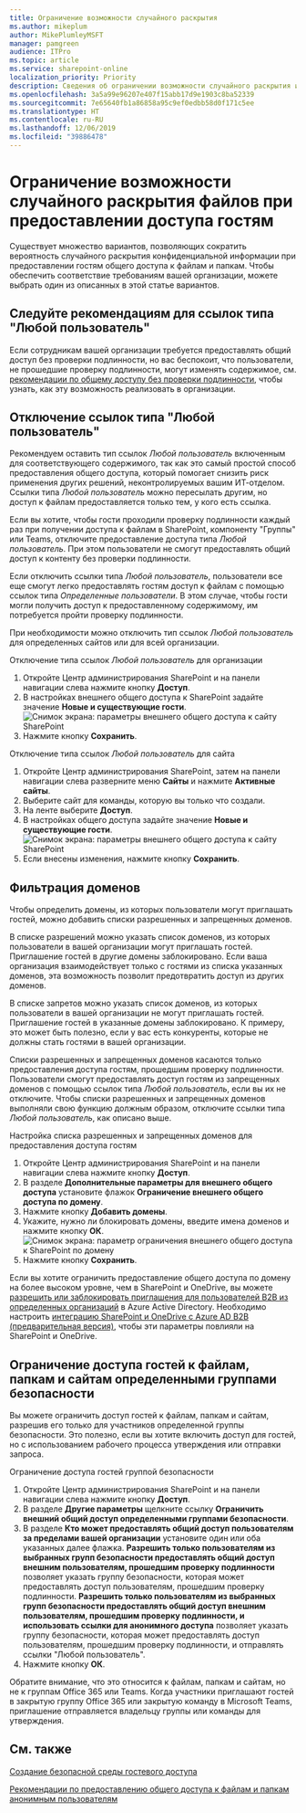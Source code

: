 ```yaml
---
title: Ограничение возможности случайного раскрытия
ms.author: mikeplum
author: MikePlumleyMSFT
manager: pamgreen
audience: ITPro
ms.topic: article
ms.service: sharepoint-online
localization_priority: Priority
description: Сведения об ограничении возможности случайного раскрытия информации при предоставлении гостям доступа к файлам.
ms.openlocfilehash: 3a5a99e96207e407f15abb17d9e1903c8ba52339
ms.sourcegitcommit: 7e65640fb1a86858a95c9ef0edbb58d0f171c5ee
ms.translationtype: HT
ms.contentlocale: ru-RU
ms.lasthandoff: 12/06/2019
ms.locfileid: "39886478"
---
```

# <a name="limit-accidental-exposure-to-files-when-sharing-with-guests"></a>Ограничение возможности случайного раскрытия файлов при предоставлении доступа гостям

Существует множество вариантов, позволяющих сократить вероятность случайного раскрытия конфиденциальной информации при предоставлении гостям общего доступа к файлам и папкам. Чтобы обеспечить соответствие требованиям вашей организации, можете выбрать один из описанных в этой статье вариантов.

## <a name="use-best-practices-for-anyone-links"></a>Следуйте рекомендациям для ссылок типа "Любой пользователь"

Если сотрудникам вашей организации требуется предоставлять общий доступ без проверки подлинности, но вас беспокоит, что пользователи, не прошедшие проверку подлинности, могут изменять содержимое, см. [рекомендации по общему доступу без проверки подлинности](best-practices-anonymous-sharing.md), чтобы узнать, как эту возможность реализовать в организации.

## <a name="turn-off-anyone-links"></a>Отключение ссылок типа "Любой пользователь"

Рекомендуем оставить тип ссылок *Любой пользователь* включенным для соответствующего содержимого, так как это самый простой способ предоставления общего доступа, который помогает снизить риск применения других решений, неконтролируемых вашим ИТ-отделом. Ссылки типа *Любой пользователь* можно пересылать другим, но доступ к файлам предоставляется только тем, у кого есть ссылка.

Если вы хотите, чтобы гости проходили проверку подлинности каждый раз при получении доступа к файлам в SharePoint, компоненту "Группы" или Teams, отключите предоставление доступа типа *Любой пользователь*. При этом пользователи не смогут предоставлять общий доступ к контенту без проверки подлинности.

Если отключить ссылки типа *Любой пользователь*, пользователи все еще смогут легко предоставлять гостям доступ к файлам с помощью ссылок типа *Определенные пользователи*. В этом случае, чтобы гости могли получить доступ к предоставленному содержимому, им потребуется пройти проверку подлинности.

При необходимости можно отключить тип ссылок *Любой пользователь* для определенных сайтов или для всей организации.

Отключение типа ссылок *Любой пользователь* для организации
1. Откройте Центр администрирования SharePoint и на панели навигации слева нажмите кнопку **Доступ**.
2. В настройках внешнего общего доступа к SharePoint задайте значение **Новые и существующие гости**.</br>
   ![Снимок экрана: параметры внешнего общего доступа к сайту SharePoint](media/sharepoint-organization-external-sharing-controls-new-users.png)
3. Нажмите кнопку **Сохранить**.

Отключение типа ссылок *Любой пользователь* для сайта
1. Откройте Центр администрирования SharePoint, затем на панели навигации слева разверните меню **Сайты** и нажмите **Активные сайты**.
2. Выберите сайт для команды, которую вы только что создали.
3. На ленте выберите **Доступ**.
4. В настройках общего доступа задайте значение **Новые и существующие гости**.</br>
   ![Снимок экрана: параметры внешнего общего доступа к сайту SharePoint](media/sharepoint-site-external-sharing-settings.png)
5. Если внесены изменения, нажмите кнопку **Сохранить**.

## <a name="domain-filtering"></a>Фильтрация доменов

Чтобы определить домены, из которых пользователи могут приглашать гостей, можно добавить списки разрешенных и запрещенных доменов.

В списке разрешений можно указать список доменов, из которых пользователи в вашей организации могут приглашать гостей. Приглашение гостей в другие домены заблокировано. Если ваша организация взаимодействует только с гостями из списка указанных доменов, эта возможность позволит предотвратить доступ из других доменов.

В списке запретов можно указать список доменов, из которых пользователи в вашей организации не могут приглашать гостей. Приглашение гостей в указанные домены заблокировано. К примеру, это может быть полезно, если у вас есть конкуренты, которые не должны стать гостями в вашей организации.

Списки разрешенных и запрещенных доменов касаются только предоставления доступа гостям, прошедшим проверку подлинности. Пользователи смогут предоставлять доступ гостям из запрещенных доменов с помощью ссылок типа *Любой пользователь*, если вы их не отключите. Чтобы списки разрешенных и запрещенных доменов выполняли свою функцию должным образом, отключите ссылки типа *Любой пользователь*, как описано выше.

Настройка списка разрешенных и запрещенных доменов для предоставления доступа гостям
1. Откройте Центр администрирования SharePoint и на панели навигации слева нажмите кнопку **Доступ**.
2. В разделе **Дополнительные параметры для внешнего общего доступа** установите флажок **Ограничение внешнего общего доступа по домену**.
3. Нажмите кнопку **Добавить домены**.
4. Укажите, нужно ли блокировать домены, введите имена доменов и нажмите кнопку **ОК**.</br>
   ![Снимок экрана: параметр ограничения внешнего общего доступа к SharePoint по домену](media/sharepoint-sharing-block-domain.png)
5. Нажмите кнопку **Сохранить**.

Если вы хотите ограничить предоставление общего доступа по домену на более высоком уровне, чем в SharePoint и OneDrive, вы можете [разрешить или заблокировать приглашения для пользователей B2B из определенных организаций](https://docs.microsoft.com/azure/active-directory/b2b/allow-deny-list) в Azure Active Directory. Необходимо настроить [интеграцию SharePoint и OneDrive с Azure AD B2B (предварительная версия)](https://docs.microsoft.com/sharepoint/sharepoint-azureb2b-integration-preview), чтобы эти параметры повлияли на SharePoint и OneDrive.

## <a name="limit-guest-sharing-of-files-folders-and-sites-to-specified-security-groups"></a>Ограничение доступа гостей к файлам, папкам и сайтам определенными группами безопасности

Вы можете ограничить доступ гостей к файлам, папкам и сайтам, разрешив его только для участников определенной группы безопасности. Это полезно, если вы хотите включить доступ для гостей, но с использованием рабочего процесса утверждения или отправки запроса.

Ограничение доступа гостей группой безопасности
1. Откройте Центр администрирования SharePoint и на панели навигации слева нажмите кнопку **Доступ**.
2. В разделе **Другие параметры** щелкните ссылку **Ограничить внешний общий доступ определенными группами безопасности**.
3. В разделе **Кто может предоставлять общий доступ пользователям за пределами вашей организации** установите один или оба указанных далее флажка. **Разрешить только пользователям из выбранных групп безопасности предоставлять общий доступ внешним пользователям, прошедшим проверку подлинности** позволяет указать группу безопасности, которая может предоставлять доступ пользователям, прошедшим проверку подлинности. **Разрешить только пользователям из выбранных групп безопасности предоставлять общий доступ внешним пользователям, прошедшим проверку подлинности, и использовать ссылки для анонимного доступа** позволяет указать группу безопасности, которая может предоставлять доступ пользователям, прошедшим проверку подлинности, и отправлять ссылки "Любой пользователь".
4. Нажмите кнопку **ОК**.

Обратите внимание, что это относится к файлам, папкам и сайтам, но не к группам Office 365 или Teams. Когда участники приглашают гостей в закрытую группу Office 365 или закрытую команду в Microsoft Teams, приглашение отправляется владельцу группы или команды для утверждения.

## <a name="see-also"></a>См. также

[Создание безопасной среды гостевого доступа](create-a-secure-guest-sharing-environment.md)

[Рекомендации по предоставлению общего доступа к файлам и папкам анонимным пользователям](best-practices-anonymous-sharing.md)